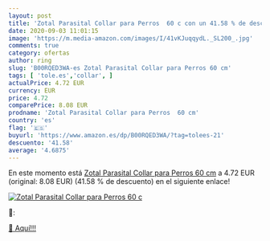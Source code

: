 ```yaml
---
layout: post
title: 'Zotal Parasital Collar para Perros  60 c con un 41.58 % de descuento'
date: 2020-09-03 11:01:15
image: 'https://m.media-amazon.com/images/I/41vKJuqqydL._SL200_.jpg'
comments: true
category: ofertas
author: ring
slug: 'B00RQED3WA-es Zotal Parasital Collar para Perros 60 cm'
tags: [ 'tole.es','collar', ]
actualPrice: 4.72 EUR
currency: EUR
price: 4.72
comparePrice: 8.08 EUR
prodname: 'Zotal Parasital Collar para Perros  60 cm'
country: 'es'
flag: '🇪🇸'
buyurl: 'https://www.amazon.es/dp/B00RQED3WA/?tag=tolees-21'
descuento: '41.58'
average: '4.6875'
---
```


En este momento está [Zotal Parasital Collar para Perros  60 cm](https://www.amazon.es/dp/B00RQED3WA/?tag=tolees-21) a 4.72 EUR (original: 8.08 EUR) (41.58 %  de descuento) en el siguiente enlace!

[![Zotal Parasital Collar para Perros  60 c](https://m.media-amazon.com/images/I/41vKJuqqydL._SL200_.jpg)](https://www.amazon.es/dp/B00RQED3WA/?tag=tolees-21)

🔎:


[🛒 Aquí!!!](https://www.amazon.es/dp/B00RQED3WA/?tag=tolees-21)
